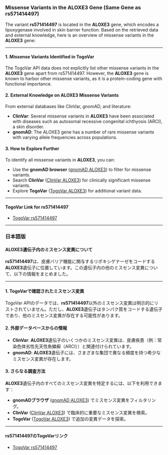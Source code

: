 ### Missense Variants in the **ALOXE3** Gene (Same Gene as rs571414497)

The variant **rs571414497** is located in the **ALOXE3** gene, which encodes a lipoxygenase involved in skin barrier function. Based on the retrieved data and external knowledge, here is an overview of missense variants in the **ALOXE3** gene:

---

#### 1. **Missense Variants Identified in TogoVar**
The TogoVar API data does not explicitly list other missense variants in the **ALOXE3** gene apart from rs571414497. However, the **ALOXE3** gene is known to harbor other missense variants, as it is a protein-coding gene with functional importance.

#### 2. **External Knowledge on ALOXE3 Missense Variants**
From external databases like ClinVar, gnomAD, and literature:
- **ClinVar**: Several missense variants in **ALOXE3** have been associated with diseases such as autosomal recessive congenital ichthyosis (ARCI), a skin disorder.
- **gnomAD**: The ALOXE3 gene has a number of rare missense variants with varying allele frequencies across populations.

#### 3. **How to Explore Further**
To identify all missense variants in **ALOXE3**, you can:
- Use the **gnomAD browser** ([gnomAD ALOXE3](https://gnomad.broadinstitute.org/gene/ENSG00000179148?dataset=gnomad_r3)) to filter for missense variants.
- Search **ClinVar** ([ClinVar ALOXE3](https://www.ncbi.nlm.nih.gov/clinvar/)) for clinically significant missense variants.
- Explore **TogoVar** ([TogoVar ALOXE3](https://togovar.org)) for additional variant data.

---

#### TogoVar Link for rs571414497
- [TogoVar rs571414497](https://togovar.org/variant/tgv397740557)

---

### 日本語版

#### **ALOXE3**遺伝子内のミスセンス変異について

**rs571414497**は、皮膚バリア機能に関与するリポキシゲナーゼをコードする**ALOXE3**遺伝子に位置しています。この遺伝子内の他のミスセンス変異について、以下の情報をまとめました。

---

#### 1. **TogoVarで確認されたミスセンス変異**
TogoVar APIのデータでは、**rs571414497**以外のミスセンス変異は明示的にリストされていません。ただし、**ALOXE3**遺伝子はタンパク質をコードする遺伝子であり、他のミスセンス変異が存在する可能性があります。

#### 2. **外部データベースからの情報**
- **ClinVar**: **ALOXE3**遺伝子のいくつかのミスセンス変異は、皮膚疾患（例：常染色体劣性先天性魚鱗癬（ARCI））と関連付けられています。
- **gnomAD**: **ALOXE3**遺伝子には、さまざまな集団で異なる頻度を持つ希少なミスセンス変異が存在します。

#### 3. **さらなる調査方法**
**ALOXE3**遺伝子内のすべてのミスセンス変異を特定するには、以下を利用できます：
- **gnomADブラウザ** ([gnomAD ALOXE3](https://gnomad.broadinstitute.org/gene/ENSG00000179148?dataset=gnomad_r3)) でミスセンス変異をフィルタリング。
- **ClinVar** ([ClinVar ALOXE3](https://www.ncbi.nlm.nih.gov/clinvar/)) で臨床的に重要なミスセンス変異を検索。
- **TogoVar** ([TogoVar ALOXE3](https://togovar.org)) で追加の変異データを探索。

---

#### rs571414497のTogoVarリンク
- [TogoVar rs571414497](https://togovar.org/variant/tgv397740557)